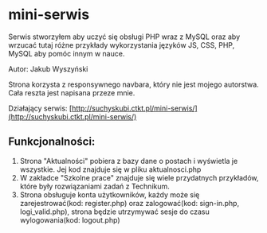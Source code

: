 # mini-serwis
Serwis stworzyłem aby uczyć się obsługi PHP wraz z MySQL oraz aby wrzucać tutaj różne przykłady wykorzystania języków JS, CSS, PHP, MySQL aby pomóc innym w nauce.

Autor: Jakub Wyszyński

Strona korzysta z responsywnego navbara, który nie jest mojego autorstwa. Cała reszta jest napisana przeze mnie.

Działający serwis: [http://suchyskubi.ctkt.pl/mini-serwis/](http://suchyskubi.ctkt.pl/mini-serwis/)

## Funkcjonalności:
1. Strona "Aktualności" pobiera z bazy dane o postach i wyświetla je wszystkie. Jej kod znajduje się w pliku aktualnosci.php
2. W zakładce "Szkolne prace" znajduje się wiele przydatnych przykładów, które były rozwiązaniami zadań z Technikum.
3. Strona obsługuje konta użytkowników, każdy może się zarejestrować(kod: register.php) oraz zalogować(kod: sign-in.php, logi_valid.php), strona będzie utrzymywać sesje do czasu wylogowania(kod: logout.php)
